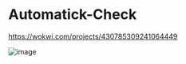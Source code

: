 # Automatick-Check
https://wokwi.com/projects/430785309241064449

![image](https://github.com/user-attachments/assets/0d2e805c-5d4d-46cc-b716-b6e5eff5d4da)

